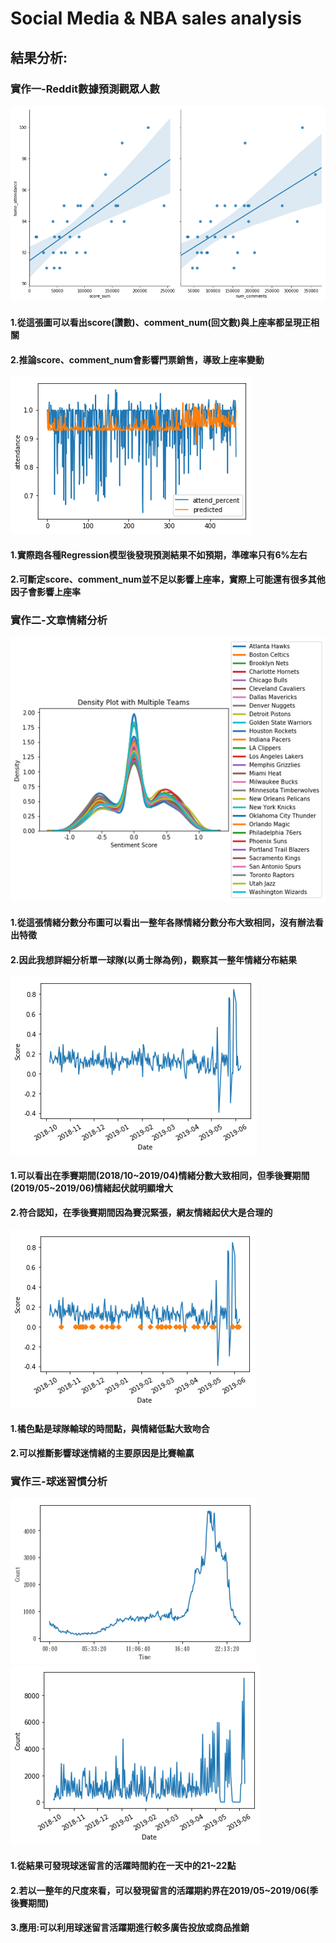 # Social Media & NBA sales analysis
## 結果分析:
### 實作一-Reddit數據預測觀眾人數
![image](https://github.com/Nicetiesniceties/NBA_Sales_Analysis/blob/master/social_media/EDA/%E5%90%84%E9%9A%8A%E8%AE%9A%E6%95%B8%E3%80%81%E5%9B%9E%E6%96%87%E6%95%B8%E8%88%87%E4%B8%8A%E5%BA%A7%E7%8E%87%E9%97%9C%E4%BF%82%E5%9C%96(2018-2019%E7%90%83%E5%AD%A3).png)
#### 1.從這張圖可以看出score(讚數)、comment_num(回文數)與上座率都呈現正相關
#### 2.推論score、comment_num會影響門票銷售，導致上座率變動
![image](https://github.com/Nicetiesniceties/NBA_Sales_Analysis/blob/master/social_media/EDA/polynomial%20regression(2018-2019%E7%90%83%E5%AD%A3).png)
#### 1.實際跑各種Regression模型後發現預測結果不如預期，準確率只有6%左右
#### 2.可斷定score、comment_num並不足以影響上座率，實際上可能還有很多其他因子會影響上座率

### 實作二-文章情緒分析
![image](https://github.com/Nicetiesniceties/NBA_Sales_Analysis/blob/master/social_media/EDA/%E5%90%84%E9%9A%8A%E6%83%85%E7%B7%92%E5%88%86%E6%95%B8%E5%88%86%E5%B8%83%E5%9C%96(2018-2019%E7%90%83%E5%AD%A3).png)
#### 1.從這張情緒分數分布圖可以看出一整年各隊情緒分數分布大致相同，沒有辦法看出特徵
#### 2.因此我想詳細分析單一球隊(以勇士隊為例)，觀察其一整年情緒分布結果
![image](https://github.com/Nicetiesniceties/NBA_Sales_Analysis/blob/master/social_media/EDA/%E5%8B%87%E5%A3%AB%E9%9A%8A%E6%83%85%E7%B7%92%E5%88%86%E6%95%B8%E6%8A%98%E7%B7%9A%E5%9C%96(2018-2019%E7%90%83%E5%AD%A3).png)
#### 1.可以看出在季賽期間(2018/10~2019/04)情緒分數大致相同，但季後賽期間(2019/05~2019/06)情緒起伏就明顯增大
#### 2.符合認知，在季後賽期間因為賽況緊張，網友情緒起伏大是合理的
![image](https://github.com/Nicetiesniceties/NBA_Sales_Analysis/blob/master/social_media/EDA/%E5%8B%87%E5%A3%AB%E9%9A%8A%E6%83%85%E7%B7%92%E5%88%86%E6%95%B8%E6%8A%98%E7%B7%9A%E5%9C%96(2018-2019%E7%90%83%E5%AD%A3)%E6%A9%98%E8%89%B2%E9%BB%9E%E7%82%BA%E7%90%83%E9%9A%8A%E8%BC%B8%E7%90%83%E6%99%82%E9%96%93%E9%BB%9E.png)
#### 1.橘色點是球隊輸球的時間點，與情緒低點大致吻合
#### 2.可以推斷影響球迷情緒的主要原因是比賽輸贏

### 實作三-球迷習慣分析
![image](https://github.com/Nicetiesniceties/NBA_Sales_Analysis/blob/master/social_media/EDA/%E5%90%84%E5%80%8B%E6%99%82%E9%96%93%E9%BB%9E%E7%95%99%E8%A8%80%E4%BA%BA%E6%95%B8(%E5%8B%87%E5%A3%AB%E9%9A%8A).png)
![image](https://github.com/Nicetiesniceties/NBA_Sales_Analysis/blob/master/social_media/EDA/%E4%B8%80%E5%B9%B4%E9%96%93%E7%95%99%E8%A8%80%E4%BA%BA%E6%95%B8(%E5%8B%87%E5%A3%AB%E9%9A%8A).png)
#### 1.從結果可發現球迷留言的活躍時間約在一天中的21~22點
#### 2.若以一整年的尺度來看，可以發現留言的活躍期約界在2019/05~2019/06(季後賽期間)
#### 3.應用:可以利用球迷留言活躍期進行較多廣告投放或商品推銷
